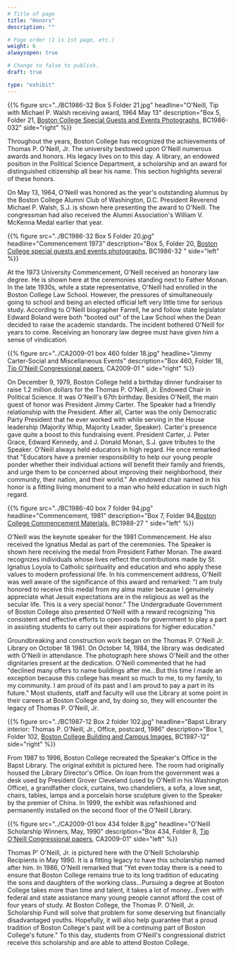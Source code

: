 ```yaml
---
# Title of page
title: "Honors"
description: ""

# Page order (1 is 1st page, etc.)
weight: 6
alwaysopen: true

# Change to false to publish.
draft: true

type: "exhibit"
---
```

{{% figure src="../BC1986-32 Box 5 Folder 21.jpg"
           headline="O'Neill, Tip with Michael P. Walsh receiving award, 1964 May 13"
           description="Box 5, Folder 21, [Boston College Special Guests and Events Photographs,](https://bc-primo.hosted.exlibrisgroup.com/permalink/f/l6ucgu/ALMA-BC21425342270001021) BC1986-032"
           side="right" %}}

Throughout the years, Boston College has recognized the achievements of Thomas P. O'Neill, Jr. The university bestowed upon O'Neill numerous awards and honors. His legacy lives on to this day. A library, an endowed position in the Political Science Department, a scholarship and an award for distinguished citizenship all bear his name. This section highlights several of these honors.



On May 13, 1964, O'Neill was honored as the year's outstanding alumnus by the Boston College Alumni Club of Washington, D.C. President Reverend Michael P. Walsh, S.J. is shown here presenting the award to O'Neill. The congressman had also received the Alumni Association's William V. McKenna Medal earlier that year.

{{% figure src="../BC1986-32 Box 5 Folder 20.jpg"
           headline="Commencement 1973"
           description="Box 5, Folder 20, [Boston College special guests and events photographs](https://bc-primo.hosted.exlibrisgroup.com/permalink/f/1jdnfk3/ALMA-BC21425342270001021), BC1986-32 " side="left" %}}


At the 1973 University Commencement, O'Neill received an honorary law degree. He is shown here at the ceremonies standing next to Father Monan. In the late 1930s, while a state representative, O'Neill had enrolled in the Boston College Law School. However, the pressures of simultaneously going to school and being an elected official left very little time for serious study. According to O'Neill biographer Farrell, he and follow state legislator Edward Boland were both "booted out" of the Law School when the Dean decided to raise the academic standards. The incident bothered O'Neill for years to come. Receiving an honorary law degree must have given him a sense of vindication.

{{% figure src="../CA2009-01 box 460 folder 18.jpg"
           headline="Jimmy Carter-Social and Miscellaneous Events"
           description="Box 460, Folder 18, [Tip O'Neill Congressional papers](https://bc-primo.hosted.exlibrisgroup.com/permalink/f/l6ucgu/ALMA-BC21339013100001021), CA2009-01 " side="right" %}}

On December 9, 1979, Boston College held a birthday dinner fundraiser to raise 1.2 million dollars for the Thomas P. O'Neill, Jr. Endowed Chair in Political Science. It was O'Neill's 67th birthday. Besides O'Neill, the main guest of honor was President Jimmy Carter. The Speaker had a friendly relationship with the President. After all, Carter was the only Democratic Party President that he ever worked with while serving in the House leadership (Majority Whip, Majority Leader, Speaker). Carter's presence gave quite a boost to this fundraising event. President Carter, J. Peter Grace, Edward Kennedy, and J. Donald Monan, S.J. gave tributes to the Speaker. O'Neill always held educators in high regard. He once remarked that "Educators have a premier responsibility to help our young people ponder whether their individual actions will benefit their family and friends, and urge them to be concerned about improving their neighborhood, their community, their nation, and their world." An endowed chair named in his honor is a fitting living monument to a man who held education in such high regard.

{{% figure src="../BC1986-40 box 7 folder 94.jpg"
           headline="Commencement, 1981"
           description="Box 7, Folder 94,[Boston College Commencement Materials](https://bc-primo.hosted.exlibrisgroup.com/permalink/f/l6ucgu/ALMA-BC21476208860001021), BC1988-27  " side="left" %}}

O'Neill was the keynote speaker for the 1981 Commencement. He also received the Ignatius Medal as part of the ceremonies. The Speaker is shown here receiving the medal from President Father Monan. The award recognizes individuals whose lives reflect the contributions made by St. Ignatius Loyola to Catholic spirituality and education and who apply these values to modern professional life. In his commencement address, O'Neill was well aware of the significance of this award and remarked: "I am truly honored to receive this medal from my alma mater because I genuinely appreciate what Jesuit expectations are in the religious as well as the secular life. This is a very special honor." The Undergraduate Government of Boston College also presented O'Neill with a reward recognizing "his consistent and effective efforts to open roads for government to play a part in assisting students to carry out their aspirations for higher education."



Groundbreaking and construction work began on the Thomas P. O'Neill Jr. Library on October 18 1981. On October 14, 1984, the library was dedicated with O'Neill in attendance. The photograph here shows O'Neill and the other dignitaries present at the dedication. O'Neill commented that he had "declined many offers to name buildings after me...But this time I made an exception because this college has meant so much to me, to my family, to my community. I am proud of its past and I am proud to pay a part in its future." Most students, staff and faculty will use the Library at some point in their careers at Boston College and, by doing so, they will encounter the legacy of Thomas P. O'Neill, Jr.

{{% figure src="../BC1987-12 Box 2 folder 102.jpg"
           headline="Bapst Library interior: Thomas P. O'Neill, Jr., Office, postcard, 1986"
           description="Box 1, Folder 102, [Boston College Building and Campus Images,](https://bc-primo.hosted.exlibrisgroup.com/permalink/f/l6ucgu/ALMA-BC21428864290001021) BC1987-12"
           side="right" %}}

From 1987 to 1996, Boston College recreated the Speaker's Office in the Bapst Library. The original exhibit is pictured here. The room had originally housed the Library Director's Office. On loan from the government was a desk used by President Grover Cleveland (used by O'Neill in his Washington Office), a grandfather clock, curtains, two chandeliers, a sofa, a love seat, chairs, tables, lamps and a porcelain horse sculpture given to the Speaker by the premier of China. In 1999, the exhibit was refashioned and permanently installed on the second floor of the O'Neill Library.

{{% figure src="../CA2009-01 box 434 folder 8.jpg"
           headline="O'Neill Scholarship Winners, May, 1990"
           description="Box 434, Folder 8, [Tip O'Neill Congressional papers](https://bc-primo.hosted.exlibrisgroup.com/permalink/f/l6ucgu/ALMA-BC21339013100001021), CA2009-01"
           side="left" %}}

Thomas P' O'Neill, Jr. is pictured here with the O'Neill Scholarship Recipients in May 1990. It is a fitting legacy to have this scholarship named after him. In 1986, O'Neill remarked that "Yet even today there is a need to ensure that Boston College remains true to its long tradition of educating the sons and daughters of the working class...Pursuing a degree at Boston College takes more than time and talent, it takes a lot of money...Even with federal and state assistance many young people cannot afford the cost of four years of study. At Boston College, the Thomas P. O'Neill, Jr. Scholarship Fund will solve that problem for some deserving but financially disadvantaged youths. Hopefully, it will also help guarantee that a proud tradition of Boston College's past will be a continuing part of Boston College's future." To this day, students from O'Neill's congressional district receive this scholarship and are able to attend Boston College.

